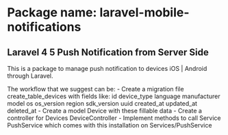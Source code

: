 # Package name: laravel-mobile-notifications

## Laravel 4 5 Push Notification from Server Side

This is a package to manage push notification to devices iOS | Android through Laravel.

The workflow that we suggest can be:
    - Create a migration file create_table_devices with fields like:
        id
        device_type
        language
        manufacturer
        model
        os
        os_version
        region
        sdk_version
        uuid
        created_at
        updated_at
        deleted_at
    - Create a model Device with these fillable data
    - Create a controller for Devices DeviceController
    - Implement methods to call Service PushService which comes with this installation on Services/PushService
    

